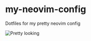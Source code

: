 # my-neovim-config
Dotfiles for my pretty neovim config

![Pretty looking](https://github.com/ojasmaheshwari/my-neovim-config/blob/main/nvim_sc.jpg?raw=true)
